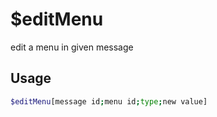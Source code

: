 # $editMenu

edit a menu in given message

## Usage

```bash
$editMenu[message id;menu id;type;new value]
```

